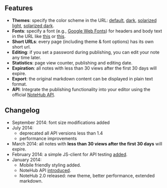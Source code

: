 ## Features
- **Themes**: specify the color scheme in the URL: [default](/2014/3/31/demo-note), [dark](/2014/3/31/demo-note?theme=dark), [solarized light](/2014/3/31/demo-note?theme=solarized-light), [solarized dark](/2014/3/31/demo-note?theme=solarized-dark).
- **Fonts**: specify a font (e.g., [Google Web Fonts](http://www.google.com/webfonts/)) for headers and body text in the URL like [this](/8m4l9) or [this](/2014/3/31/demo-note?text-font=Helvetica&header-font=Courier&font-size=1.3).
- **Short URLs**: every page (including theme & font options) has its own short url.
- **Editing**: if you set a password during publishing, you can edit your note any time later.
- **Statistics**: page view counter, publishing and editing date.
- **Expiration**: all notes with less than 30 views after the first 30 days will expire.
- **Export**: the original markdown content can be displayed in plain text format.
- **API**: Integrate the publishing functionality into your editor using the official [NoteHub API](/api).

## Changelog
 - September 2014: font size modifications added
 - July 2014:
    - deprecated all API versions less than 1.4
    - performance improvements
 - March 2014: all notes with __less than 30 views after the first 30 days__ will expire.
 - February 2014: a simple JS-client for API testing [added](/api-test.html).
 - January 2014:
    - Mobile friendly styling added.
    - NoteHub API [introduced](/api).
    - NoteHub 2.0 released: new theme, better performance, extended markdown.
